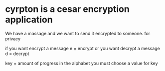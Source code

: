 # cyrpton is a cesar encryption application 

We have a massage and we want to send it encrypted to someone. for privacy



if you want encrypt a message e = encrypt 
or you want decrypt a message d = decrypt

key = amount of progress in the alphabet 
you must choose a value for key


